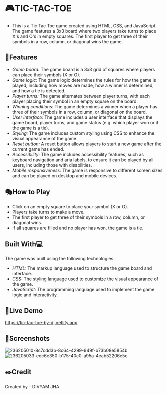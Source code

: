 # 🎮TIC-TAC-TOE
- This is a Tic Tac Toe game created using HTML, CSS, and JavaScript. The game features a 3x3 board where two players take turns to place X's and O's in empty squares. The first player to get three of their symbols in a row, column, or diagonal wins the game.
## 🔑Features
- *Game board:* The game board is a 3x3 grid of squares where players can place their symbols (X or O).
- *Game logic:* The game logic determines the rules for how the game is played, including how moves are made, how a winner is determined, and how a tie is detected.
- *Player turns:* The game alternates between player turns, with each player placing their symbol in an empty square on the board.
- *Winning conditions:* The game determines a winner when a player has three of their symbols in a row, column, or diagonal on the board.
- *User interface:* The game includes a user interface that displays the game board, player turns, and game status (e.g. which player won or if the game is a tie).
- *Styling:* The game includes custom styling using CSS to enhance the visual appearance of the game.
- *Reset button:* A reset button allows players to start a new game after the current game has ended.
- *Accessibility:* The game includes accessibility features, such as keyboard navigation and aria labels, to ensure it can be played by all users, including those with disabilities.
- *Mobile responsiveness:* The game is responsive to different screen sizes and can be played on desktop and mobile devices.
## 🎭How to Play
- Click on an empty square to place your symbol (X or O).
- Players take turns to make a move.
- The first player to get three of their symbols in a row, column, or diagonal wins.
- If all squares are filled and no player has won, the game is a tie.
## Built With💻
The game was built using the following technologies:
- *HTML:* The markup language used to structure the game board and interface.
- *CSS:* The styling language used to customize the visual appearance of the game.
- *JavaScript:* The programming language used to implement the game logic and interactivity.
## 🔗Live Demo
 https://tic-tac-toe-by-dj.netlify.app
## 📸Screenshots
![236205010-8c7cdd3b-8c64-4299-949f-b73b08e5854b](https://github.com/Divyamjha007/TIC-TAC-TOE/assets/132698449/dd199328-fe16-415a-b00f-a42d08e525eb)
![236205033-edc6e350-b175-40c0-a95a-4eab52206e5c](https://github.com/Divyamjha007/TIC-TAC-TOE/assets/132698449/ac38a0d3-4996-44d9-9fbc-6c13aea3c939)
## ✒️Credit
Created by - DIVYAM JHA
